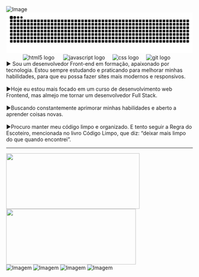 <img width="1584" height="396" alt="Image" src="https://github.com/user-attachments/assets/93ad7ef3-9919-4e11-9dde-a92004894345" />
<img src="https://raw.githubusercontent.com/Guilhermebsdourado/Guilhermebsdourado/output/snake.svg" alt="Snake animation"  />

<div align="center">
  <img src="https://media1.giphy.com/media/v1.Y2lkPTc5MGI3NjExcHk4ZW9sN2wzOGtiZXJsZmpoaGgxdXZrOHlsNWVtcGE2N3o3bnNzMyZlcD12MV9pbnRlcm5hbF9naWZfYnlfaWQmY3Q9cw/XAxylRMCdpbEWUAvr8/giphy.gif" height="50" alt="html5 logo"  />
  <img width="16" />
  <img src="https://cdn.jsdelivr.net/gh/devicons/devicon/icons/javascript/javascript-original.svg" height="50" alt="javascript logo"  />
  <img width="12" />
  <img src="https://cdn.jsdelivr.net/gh/devicons/devicon/icons/css3/css3-original.svg" height="50" alt="css logo"  />
  <img width="12" />
  <img src="https://cdn.jsdelivr.net/gh/devicons/devicon/icons/git/git-original.svg" height="50" alt="git logo"  />
  <img width="12" />
</div>

<div min-width="400" hieght="500" font-size="60">
     ► Sou um desenvolvedor Front-end em formação, apaixonado por tecnologia. 
   Estou sempre estudando e praticando para melhorar minhas habilidades, para que eu possa fazer sites mais modernos e responsivos. <br> <br>
     ►Hoje eu estou mais focado em um curso de desenvolvimento web Frontend, mas almejo me tornar um desenvolvedor Full Stack. <br> <br>
     ►Buscando constantemente aprimorar minhas habilidades e aberto a aprender coisas novas.<br> <br>
     ►Procuro manter meu código limpo e organizado. E tento seguir a Regra do Escoteiro, mencionada no livro Código Limpo, que diz: “deixar mais limpo do que quando encontrei”.   
</div>
<hr font="1'>
  <a href="https://github.com/Guilhermebsdourado" >
  <img height="150em" align="left" width="360" src="https://github-readme-stats.vercel.app/api/top-langs/?username=Guilhermebsdourado&layout=compact&langs_count=6&theme=tokyonight"/>
  <img height="150em" align="center" width="350" src="https://github-readme-stats.vercel.app/api?username=Guilhermebsdourado&show_icons=true&theme=tokyonight&include_all_commits=true&count_private=true"/>
</a>
<div>
  <img src="https://github.com/user-attachments/assets/a6357c6c-8828-4e2b-a550-344f2375b909" width="178" alt="Imagem">
  <img src="https://lynnandtonic.com/assets/images/gifs/flex-direction-column.gif" width="130" alt="Imagem">
  <img src="https://lynnandtonic.com/assets/images/gifs/z-index.gif" width="128" hieght=80 alt="Imagem">
  <img src="https://lynnandtonic.com/assets/images/gifs/grid-to-flex.gif" width="228"  alt="Imagem">
</div>
